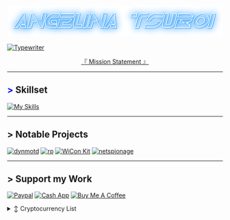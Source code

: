<img src="https://github.com/ANG13T/ANG13T/blob/master/images/banner.png" width="1000">

[![Typewriter](https://readme-typing-svg.herokuapp.com?font=Orbitron&size=30&duration=4000&pause=500&center=true&random=false&width=1200&lines=I+am+a+programmer;I+am+a+mechatronics+developer;I+am+a+cybersecurity+researcher;I+am+an+aerospace+researcher)](https://git.io/typing-svg)

<p align="center" style="text-decoration:none;"> 
     <a href="https://angelinatsuboi.com/mission" target="_blank"> 『 Mission Statement 』</a>
</p>


---
## <span style="color: blue !important;">&gt;</span> Skillset
[![My Skills](https://skillicons.dev/icons?i=linux,debian,raspberrypi,kali,python,bash,ansible,git,vue,c,cpp,javascript&perline=12)](https://skillicons.dev)

---
## > Notable Projects

[![dynmotd](https://github-readme-stats.vercel.app/api/pin/?username=rtulke&repo=dynmotd&border_color=289BF9&bg_color=0D1117&title_color=C9D1D9&text_color=8B949E&icon_color=289BF9)](https://github.com/tulke/dynmotd)
[![rp](https://github-readme-stats.vercel.app/api/pin/?username=rtulke&repo=rp&border_color=289BF9&bg_color=0D1117&title_color=C9D1D9&text_color=8B949E&icon_color=289BF9)](https://github.com/rtulke/rp)
[![WiCon Kit](https://github-readme-stats.vercel.app/api/pin/?username=ANG13T&repo=ESP8266-WiCon-Kit&border_color=289BF9&bg_color=0D1117&title_color=C9D1D9&text_color=8B949E&icon_color=289BF9)](https://github.com/ANG13T/ESP8266-WiCon-Kit)
[![netspionage](https://github-readme-stats.vercel.app/api/pin/?username=ANG13T&repo=netspionage&border_color=289BF9&bg_color=0D1117&title_color=C9D1D9&text_color=8B949E&icon_color=289BF9)](https://github.com/ANG13T/netspionage)

---
## > Support my Work
[![Paypal](https://img.shields.io/badge/PayPal-00457C?style=for-the-badge&logo=paypal&logoColor=white)](https://www.paypal.com/paypalme/mirrle)
[![Cash App](https://img.shields.io/badge/CashApp-01D21C?style=for-the-badge&logo=cashapp&logoColor=white)](https://cash.app/$G4LXY)
 [![Buy Me A Coffee](https://img.shields.io/badge/BuyMeACoffee-FFDD00?style=for-the-badge)](https://www.buymeacoffee.com/angelinatsuboi)
<details>

  <summary>↕️ <bold>Cryptocurrency List</bold></summary>
 
 <br />

| Currency          | Wallet Address                                                                                               |
|-------------------|--------------------------------------------------------------------------------------------------------------|
| Bitcoin (BTC)     | bc1qqzsrdz8qa3xe2rp7aajrm88fqge9xxs3v8xu4h                                                                   |
| Ethereum (ETH)    | 0x43edF701622F4F1174F322dC8D2f5AbdA642275a                                                                   |
| XRP Ledger (XRP)  | rNKP3PXSstJnhUgUskNKaXWhd7ueiss6Mn                                                                           |
| BNB               | bnb1t49kkmutyvnsc8xv7r5mu9tfu2u66qhcmqaurw                                                                   |
| Monero (XMR)      | 4717EuNPoTrTQsiLdGSDAMAJQcze6mVuE8KmBhL9RFT43Xe2FsxWSQtc5trrfdYPS5aUjB8gJApwURcRmMFdccBCJPfeD8M              |
| Solana (SOL)      | FcrRBcvWsqdVZpS9ZZ6Dt476QA1L95cdh7GqgUGX5RpH                                                                 |

</details>


[Button Shield]: https://img.shields.io/badge/Shield_Buttons-37a779?style=for-the-badge
[Shield]: Types/shield.md
